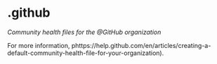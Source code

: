 # .github

*Community health files for the @GitHub organization*

For more information, phttps://help.github.com/en/articles/creating-a-default-community-health-file-for-your-organization).
